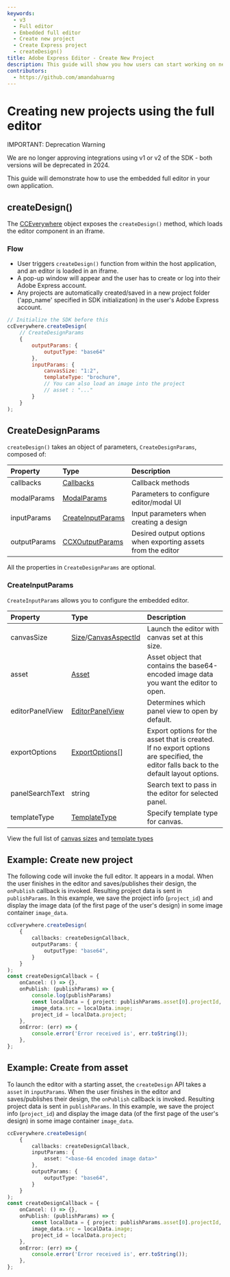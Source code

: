 ```yaml
---
keywords:
  - v3
  - Full editor
  - Embedded full editor
  - Create new project 
  - Create Express project 
  - createDesign()
title: Adobe Express Editor - Create New Project
description: This guide will show you how users can start working on new projects in an embedded Adobe Express editor. 
contributors:
  - https://github.com/amandahuarng
---
```


# Creating new projects using the full editor

<InlineAlert variant="error" slots="header, text" />

IMPORTANT: Deprecation Warning

We are no longer approving integrations using v1 or v2 of the SDK - both versions will be deprecated in 2024.

This guide will demonstrate how to use the embedded full editor in your own application.

## createDesign()

The [CCEverywhere](../../../reference/index.md#cceverywhere) object exposes the `createDesign()` method, which loads the editor component in an iframe.

### Flow

* User triggers `createDesign()` function from within the host application, and an editor is loaded in an iframe.
* A pop-up window will appear and the user has to create or log into their Adobe Express account.
* Any projects are automatically created/saved in a new project folder ('app_name' specified in SDK initialization) in the user's Adobe Express account.

```js
// Initialize the SDK before this 
ccEverywhere.createDesign(
    // CreateDesignParams
    {
        outputParams: { 
            outputType: "base64"
        },
        inputParams: { 
            canvasSize: "1:2",
            templateType: "brochure",
            // You can also load an image into the project 
            // asset : "..."
        }
    }
); 
```

## CreateDesignParams

`createDesign()` takes an object of parameters, `CreateDesignParams`, composed of:

| Property | Type| Description
| :-- | :-- | :--
| callbacks | [Callbacks](../../../reference/types/index.md#callbacks) | Callback methods
| modalParams | [ModalParams](../../../reference/types/index.md#modalparams) | Parameters to configure editor/modal UI
| inputParams | [CreateInputParams](#createinputparams) | Input parameters when creating a design
| outputParams | [CCXOutputParams](../../../reference/types/index.md#ccxoutputparams) | Desired output options when exporting assets from the editor
  
All the properties in `CreateDesignParams` are optional.

### CreateInputParams

`CreateInputParams` allows you to configure the embedded editor.

| Property | Type| Description
| :-- | :--| :--
| canvasSize| [Size](../../../reference/types/index.md#size)/[CanvasAspectId](../../../reference/types/index.md#canvasaspectid) | Launch the editor with canvas set at this size.
| asset | [Asset](../../../reference/types/index.md#asset) | Asset object that contains the base64-encoded image data you want the editor to open.
| editorPanelView | [EditorPanelView](../../../reference/types/index.md#editorpanelview) | Determines which panel view to open by default.
| exportOptions | [ExportOptions](../../../reference/types/index.md#exportoptions)[] | Export options for the asset that is created. If no export options are specified, the editor falls back to the default layout options.
| panelSearchText | string | Search text to pass in the editor for selected panel.
| templateType | [TemplateType](../../../reference/types/index.md#templatetype) | Specify template type for canvas.

View the full list of [canvas sizes](../../../reference/types/index.md#canvasaspectid) and [template types](../../../reference/types/index.md#templatetype)

## Example: Create new project

The following code will invoke the full editor. It appears in a modal. When the user finishes in the editor and saves/publishes their design, the `onPublish` callback is invoked. Resulting project data is sent in `publishParams`. In this example, we save the project info (`project_id`) and display the image data (of the first page of the user's design) in some image container `image_data`.

``` ts title="create-new-project.js"
ccEverywhere.createDesign(
    {
        callbacks: createDesignCallback,
        outputParams: {
            outputType: "base64",
        }
    }
);  
const createDesignCallback = {
    onCancel: () => {},
    onPublish: (publishParams) => {
        console.log(publishParams)
        const localData = { project: publishParams.asset[0].projectId, image: publishParams.asset[0].data };
        image_data.src = localData.image;
        project_id = localData.project;
    },
    onError: (err) => {
        console.error('Error received is', err.toString());
    },
};
```

## Example: Create from asset

To launch the editor with a starting asset, the `createDesign` API takes a `asset` in `inputParams`. When the user finishes in the editor and saves/publishes their design, the `onPublish` callback is invoked. Resulting project data is sent in `publishParams`. In this example, we save the project info (`project_id`) and display the image data (of the first page of the user's design) in some image container `image_data`.

``` ts title="create-from-asset.js" hl_lines="5"
ccEverywhere.createDesign(
    {
        callbacks: createDesignCallback,
        inputParams: {
            asset: "<base-64 encoded image data>"
        },
        outputParams: {
            outputType: "base64",
        }
    }
);  
const createDesignCallback = {
    onCancel: () => {},
    onPublish: (publishParams) => {
        const localData = { project: publishParams.asset[0].projectId, image: publishParams.asset[0].data };
        image_data.src = localData.image;
        project_id = localData.project;
    },
    onError: (err) => {
        console.error('Error received is', err.toString());
    },
};
```
